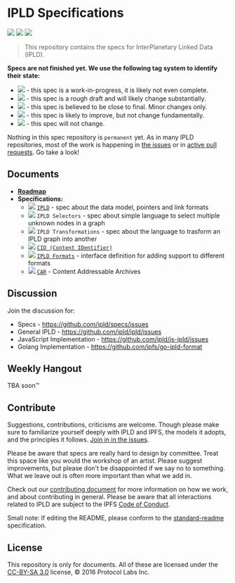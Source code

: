 IPLD Specifications
===================

[![](https://img.shields.io/badge/made%20by-Protocol%20Labs-blue.svg?style=flat-square)](http://ipn.io)
[![](https://img.shields.io/badge/project-IPLD-blue.svg?style=flat-square)](http://github.com/ipld/ipld)
[![](https://img.shields.io/badge/freenode-%23ipfs-blue.svg?style=flat-square)](http://webchat.freenode.net/?channels=%23ipfs)

> This repository contains the specs for InterPlanetary Linked Data (IPLD).

**Specs are not finished yet. We use the following tag system to identify their state:**

- ![](https://img.shields.io/badge/status-wip-orange.svg?style=flat-square) - this spec is a work-in-progress, it is likely not even complete.
- ![](https://img.shields.io/badge/status-draft-yellow.svg?style=flat-square) - this spec is a rough draft and will likely change substantially.
- ![](https://img.shields.io/badge/status-reliable-green.svg?style=flat-square) - this spec is believed to be close to final. Minor changes only.
- ![](https://img.shields.io/badge/status-stable-brightgreen.svg?style=flat-square) - this spec is likely to improve, but not change fundamentally.
- ![](https://img.shields.io/badge/status-permanent-blue.svg?style=flat-square) - this spec will not change.

Nothing in this spec repository is `permanent` yet. As in many IPLD repositories, most of the work is happening in [the issues](https://github.com/ipld/specs/issues/) or in [active pull requests](https://github.com/ipld/specs/pulls/). Go take a look!

## Documents

- [**Roadmap**](/ROADMAP.md)
- **Specifications:**
  - ![](https://img.shields.io/badge/status-wip-orange.svg?style=flat-square) [`IPLD`](/IPLD.md) - spec about the data model, pointers and link formats
  - ![](https://img.shields.io/badge/status-wip-orange.svg?style=flat-square) `IPLD Selectors` - spec about simple language to select multiple unknown nodes in a graph
  - ![](https://img.shields.io/badge/status-wip-orange.svg?style=flat-square) `IPLD Transformations` - spec about the language to trasform an IPLD graph into another
  - ![](https://img.shields.io/badge/status-reliable-green.svg?style=flat-square) [`CID (Content IDentifier)`](https://github.com/ipld/cid)
  - ![](https://img.shields.io/badge/status-wip-orange.svg?style=flat-square) [`IPLD Formats`](https://github.com/ipld/interface-ipld-format) - interface definition for adding support to different formats
  - ![](https://img.shields.io/badge/status-wip-orange.svg?style=flat-square) [`CAR`](/CAR.md) - Content Addressable Archives

## Discussion

Join the discussion for:

- Specs - https://github.com/ipld/specs/issues
- General IPLD - https://github.com/ipld/ipld/issues
- JavaScript Implementation - https://github.com/ipld/js-ipld/issues
- Golang Implementation - https://github.com/ipfs/go-ipld-format

## Weekly Hangout

TBA soon™

## Contribute

Suggestions, contributions, criticisms are welcome. Though please make sure to familiarize yourself deeply with IPLD and IPFS, the models it adopts, and the principles it follows. [Join in in the issues](https://github.com/ipld/specs/issues).

Please be aware that specs are really hard to design by committee. Treat this space like you would the workshop of an artist. Please suggest improvements, but please don't be disappointed if we say no to something. What we leave out is often more important than what we add in.

Check out our [contributing document](https://github.com/ipld/ipld/blob/master/contributing.md) for more information on how we work, and about contributing in general. Please be aware that all interactions related to IPLD are subject to the IPFS [Code of Conduct](https://github.com/ipfs/community/blob/master/code-of-conduct.md).

Small note: If editing the README, please conform to the [standard-readme](https://github.com/RichardLitt/standard-readme) specification.

## License

This repository is only for documents. All of these are licensed under the [CC-BY-SA 3.0](https://ipfs.io/ipfs/QmVreNvKsQmQZ83T86cWSjPu2vR3yZHGPm5jnxFuunEB9u) license, © 2016 Protocol Labs Inc.
